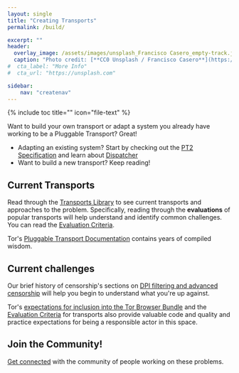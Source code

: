```yaml
---
layout: single
title: "Creating Transports"
permalink: /build/

excerpt: ""
header:
  overlay_image: /assets/images/unsplash_Francisco Casero_empty-track.jpg
  caption: "Photo credit: [**CC0 Unsplash / Francisco Casero**](https://unsplash.com)"
#  cta_label: "More Info"
#  cta_url: "https://unsplash.com"

sidebar:
    nav: "createnav"
---
```


{% include toc title="" icon="file-text" %}

Want to build your own transport or adapt a system you already have working to be a Pluggable Transport?  Great!

* Adapting an existing system? Start by checking out the [PT2 Specification](/spec/) and learn about [Dispatcher](/implement/)
* Want to build a new transport?  Keep reading!

## Current Transports

Read through the [Transports Library](/transports/) to see current transports and approaches to the problem.  Specifically, reading through the **evaluations** of popular transports will help understand and identify common challenges. You can read the [Evaluation Criteria](https://trac.torproject.org/projects/tor/wiki/doc/PluggableTransports/PTEvaluationCriteria).

Tor's [Pluggable Transport Documentation](https://trac.torproject.org/projects/tor/wiki/doc/PluggableTransports) contains years of compiled wisdom.

## Current challenges

Our brief history of censorship's sections on [DPI filtering and advanced censorship](/how/#dpi-blocking) will help you begin to understand what you're up against.  

Tor's [expectations for inclusion into the Tor Browser Bundle](https://trac.torproject.org/projects/tor/wiki/doc/PluggableTransports/GuidelinesForDeployingPTs) and the [Evaluation Criteria](https://trac.torproject.org/projects/tor/wiki/doc/PluggableTransports/PTEvaluationCriteria) for transports also provide valuable code and quality and practice expectations for being a responsible actor in this space.

## Join the Community!

[Get connected](/contact/) with the community of people working on these problems.
